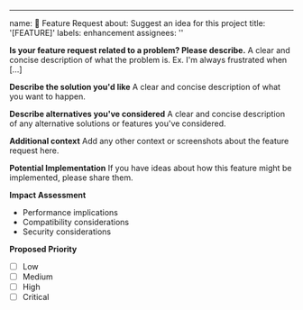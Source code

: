 ---
name: 🚀 Feature Request
about: Suggest an idea for this project
title: '[FEATURE]'
labels: enhancement
assignees: ''

**Is your feature request related to a problem? Please describe.**
A clear and concise description of what the problem is. Ex. I'm always frustrated when [...]

**Describe the solution you'd like**
A clear and concise description of what you want to happen.

**Describe alternatives you've considered**
A clear and concise description of any alternative solutions or features you've considered.

**Additional context**
Add any other context or screenshots about the feature request here.

**Potential Implementation**
If you have ideas about how this feature might be implemented, please share them.

**Impact Assessment**
- Performance implications
- Compatibility considerations
- Security considerations

**Proposed Priority**
- [ ] Low
- [ ] Medium
- [ ] High
- [ ] Critical